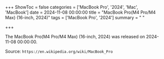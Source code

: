 +++
ShowToc = false
categories = ['MacBook Pro', '2024', 'Mac', 'MacBook']
date = 2024-11-08 00:00:00
title = "MacBook Pro(M4 Pro/M4 Max) (16-inch, 2024)"
tags = ['MacBook Pro', '2024']
summary = " "

+++

The MacBook Pro(M4 Pro/M4 Max) (16-inch, 2024) was released on 2024-11-08 00:00:00.

Source: `https://en.wikipedia.org/wiki/MacBook_Pro`



